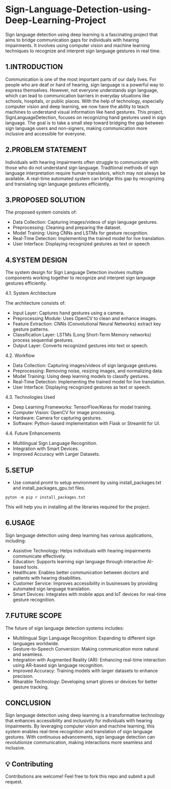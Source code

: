 # Sign-Language-Detection-using-Deep-Learning-Project
Sign language detection using deep learning is a fascinating project that aims to bridge communication gaps for individuals with hearing impairments. It involves using computer vision and machine learning techniques to recognize and interpret sign language gestures in real time.

## 1.INTRODUCTION

Communication is one of the most important parts of our daily lives. For people who are deaf or hard of hearing, sign language is a powerful way to express themselves. However, not everyone understands sign language, which can lead to communication barriers in everyday situations like schools, hospitals, or public places. With the help of technology, especially computer vision and deep learning, we now have the ability to teach machines to understand visual information like hand gestures.
This project, SignLanguageDetection, focuses on recognizing hand gestures used in sign language. The goal is to take a small step toward bridging the gap between sign language users and non-signers, making communication more inclusive and accessible for everyone.

## 2.PROBLEM STATEMENT

Individuals with hearing impairments often struggle to communicate with those who do not understand sign language. Traditional methods of sign language interpretation require human translators, which may not always be available. A real-time automated system can bridge this gap by recognizing and translating sign language gestures efficiently.

## 3.PROPOSED SOLUTION

The proposed system consists of:
- Data Collection: Capturing images/videos of sign language gestures.
- Preprocessing: Cleaning and preparing the dataset.
- Model Training: Using CNNs and LSTMs for gesture recognition.
- Real-Time Detection: Implementing the trained model for live translation.
- User Interface: Displaying recognized gestures as text or speech

## 4.SYSTEM DESIGN

The system design for Sign Language Detection involves multiple components working together to recognize and interpret sign language gestures efficiently.

4.1. System Architecture

The architecture consists of:
- Input Layer: Captures hand gestures using a camera.
- Preprocessing Module: Uses OpenCV to clean and enhance images.
- Feature Extraction: CNNs (Convolutional Neural Networks) extract key gesture patterns.
- Classification Layer: LSTMs (Long Short-Term Memory networks) process sequential gestures.
- Output Layer: Converts recognized gestures into text or speech.

4.2. Workflow

- Data Collection: Capturing images/videos of sign language gestures.
- Preprocessing: Removing noise, resizing images, and normalizing data.
- Model Training: Using deep learning models to classify gestures.
- Real-Time Detection: Implementing the trained model for live translation.
- User Interface: Displaying recognized gestures as text or speech.

4.3. Technologies Used
- Deep Learning Frameworks: TensorFlow/Keras for model training.
- Computer Vision: OpenCV for image processing.
- Hardware: Camera for capturing gestures.
- Software: Python-based implementation with Flask or Streamlit for UI.

4.4. Future Enhancements
- Multilingual Sign Language Recognition.
- Integration with Smart Devices.
- Improved Accuracy with Larger Datasets.

## 5.SETUP

- Use comand promt to setup environment by using install_packages.txt and install_packages_gpu.txt files.

`pyton -m pip r install_packages.txt`

This will help you in installing all the libraries required for the project.

## 6.USAGE

Sign language detection using deep learning has various applications, including:
- Assistive Technology: Helps individuals with hearing impairments communicate effectively.
- Education: Supports learning sign language through interactive AI-based tools.
- Healthcare: Enables better communication between doctors and patients with hearing disabilities.
- Customer Service: Improves accessibility in businesses by providing automated sign language translation.
- Smart Devices: Integrates with mobile apps and IoT devices for real-time gesture recognition.

## 7.FUTURE SCOPE

The future of sign language detection systems includes:
- Multilingual Sign Language Recognition: Expanding to different sign languages worldwide.
- Gesture-to-Speech Conversion: Making communication more natural and seamless.
- Integration with Augmented Reality (AR): Enhancing real-time interaction using AR-based sign language recognition.
- Improved Accuracy: Training models with larger datasets to enhance precision.
- Wearable Technology: Developing smart gloves or devices for better gesture tracking.

## CONCLUSION

Sign language detection using deep learning is a transformative technology that enhances accessibility and inclusivity for individuals with hearing impairments. By leveraging computer vision and machine learning, this system enables real-time recognition and translation of sign language gestures. With continuous advancements, sign language detection can revolutionize communication, making interactions more seamless and inclusive.

## 💡 Contributing

Contributions are welcome! Feel free to fork this repo and submit a pull request.
